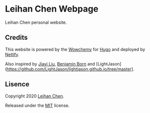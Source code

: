 # Leihan Chen Webpage 

Leihan Chen personal website.

## Credits  
This website is powered by the [Wowchemy](https://wowchemy.com) for [Hugo](https://themes.gohugo.io) and deployed by [Netlify](https://www.netlify.com).

Also inspired by [Jiayi Liu](https://github.com/jiayiliujiayi/jiayiliu.me), [Benjamin Born](https://github.com/BenjaminBorn/academic-kickstart) and [LightJason](https://github.com/LightJason/lightjason.github.io/tree/master].

## Lisence

Copyright 2020 [Leihan Chen](https://leihan-chen.me).  

Released under the [MIT](https://github.com/LeihanChen/leihan_chen_me/blob/master/LICENSE.md) license.  

